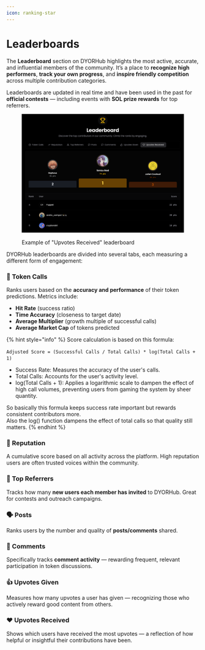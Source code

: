 ```yaml
---
icon: ranking-star
---
```


# Leaderboards

The **Leaderboard** section on DYORHub highlights the most active, accurate, and influential members of the community. It’s a place to **recognize high performers**, **track your own progress**, and **inspire friendly competition** across multiple contribution categories.

Leaderboards are updated in real time and have been used in the past for **official contests** — including events with **SOL prize rewards** for top referrers.

<figure><img src="../.gitbook/assets/Screenshot 2025-05-04 at 22.26.41.png" alt=""><figcaption><p>Example of "Upvotes Received" leaderboard</p></figcaption></figure>

DYORHub leaderboards are divided into several tabs, each measuring a different form of engagement:

### **🔮 Token Calls**

Ranks users based on the **accuracy and performance** of their token predictions. Metrics include:

* **Hit Rate** (success ratio)
* **Time Accuracy** (closeness to target date)
* **Average Multiplier** (growth multiple of successful calls)
* **Average Market Cap** of tokens predicted

{% hint style="info" %}
Score calculation is based on this formula:

&#x20;`Adjusted Score = (Successful Calls / Total Calls) * log(Total Calls + 1)`

* Success Rate: Measures the accuracy of the user's calls.
* Total Calls: Accounts for the user's activity level.
* log(Total Calls + 1): Applies a logarithmic scale to dampen the effect of high call volumes, preventing users from gaming the system by sheer quantity.

So basically this formula keeps success rate important but rewards consistent contributors more.\
Also the log() function dampens the effect of total calls so that quality still matters.
{% endhint %}

### **🧠 Reputation**

A cumulative score based on all activity across the platform. High reputation users are often trusted voices within the community.

### **👥 Top Referrers**

Tracks how many **new users each member has invited** to DYORHub. Great for contests and outreach campaigns.

### **🗣️ Posts**

Ranks users by the number and quality of **posts/comments** shared.

### **💬 Comments**

Specifically tracks **comment activity** — rewarding frequent, relevant participation in token discussions.

### **👍 Upvotes Given**

Measures how many upvotes a user has given — recognizing those who actively reward good content from others.

### **❤️ Upvotes Received**

Shows which users have received the most upvotes — a reflection of how helpful or insightful their contributions have been.
